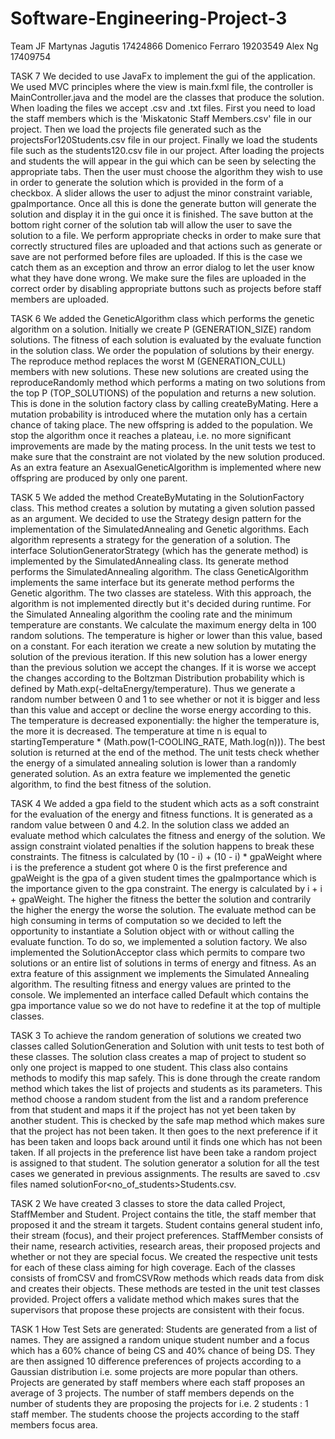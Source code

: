 # Software-Engineering-Project-3
Team JF
Martynas Jagutis 17424866
Domenico Ferraro 19203549
Alex Ng 17409754

TASK 7
We decided to use JavaFx to implement the gui of the application. We used MVC principles where the view is main.fxml file,
the controller is MainController.java and the model are the classes that produce the solution. When loading the files we 
accept .csv and .txt files. First you need to load the staff members which is the 'Miskatonic Staff Members.csv' file in 
our project. Then we load the projects file generated such as the projectsFor120Students.csv file in our project. Finally
we load the students file such as the students120.csv file in our project. After loading the projects and students the
will appear in the gui which can be seen by selecting the appropriate tabs. Then the user must choose the algorithm they
wish to use in order to generate the solution which is provided in the form of a checkbox. A slider allows the user to 
adjust the minor constraint variable, gpaImportance. Once all this is done the generate button will generate the solution
and display it in the gui once it is finished. The save button at the bottom right corner of the solution tab will allow 
the user to save the solution to a file. We perform appropriate checks in order to make sure that correctly structured files
are uploaded and that actions such as generate or save are not performed before files are uploaded. If this is the case
we catch them as an exception and throw an error dialog to let the user know what they have done wrong. We make sure the
files are uploaded in the correct order by disabling appropriate buttons such as projects before staff members are uploaded.


TASK 6
We added the GeneticAlgorithm class which performs the genetic algorithm on a solution. Initially we create P (GENERATION_SIZE) 
random solutions. The fitness of each solution is evaluated by the evaluate function in the solution class. We order the population
of solutions by their energy. The reproduce method replaces the worst M (GENERATION_CULL) members with new solutions. These new solutions are created using the reproduceRandomly method which performs a mating on two solutions from the top P (TOP_SOLUTIONS) of the population and returns a new solution. This is done in the solution factory class by calling createByMating. 
Here a mutation probability is introduced where the mutation only has a certain chance of taking place.
The new offspring is added to the population. We stop the algorithm once it reaches a plateau, i.e. no more significant improvements 
are made by the mating process. In the unit tests we test to make sure that the constraint are not violated by the new solution produced.
As an extra feature an AsexualGeneticAlgorithm is implemented where new offspring are produced by only one parent.

TASK 5
We added the method CreateByMutating in the SolutionFactory class. This method creates a solution by mutating a given solution
passed as an argument. We decided to use the Strategy design pattern for the implementation of the SimulatedAnnealing and 
Genetic algorithms. Each algorithm represents a strategy for the generation of a solution. The interface SolutionGeneratorStrategy
(which has the generate method) is implemented by the SimulatedAnnealing class. Its generate method performs the SimulatedAnnealing
algorithm. The class GeneticAlgorithm implements the same interface but its generate method performs the Genetic algorithm.
The two classes are stateless. With this approach, the algorithm is not implemented directly but it's decided during runtime.
For the Simulated Annealing algorithm the cooling rate and the minimum temperature are constants. We calculate the maximum
energy delta in 100 random solutions. The temperature is higher or lower than this value, based on a constant.
For each iteration we create a new solution by mutating the solution of the previous iteration. If this new solution
has a lower energy than the previous solution we accept the changes. If it is worse we accept the changes according to 
the Boltzman Distribution probability which is defined by Math.exp(-deltaEnergy/temperature). Thus we generate a random number
between 0 and 1 to see whether or not it is bigger and less than this value and accept or decline the worse energy according to this.
The temperature is decreased exponentially: the higher the temperature is, the more it is decreased. The temperature at time n
is equal to startingTemperature * (Math.pow(1-COOLING_RATE, Math.log(n))). The best solution is returned at the end of the method.
The unit tests check whether the energy of a simulated annealing solution is lower than a randomly generated solution.
As an extra feature we implemented the genetic algorithm, to find the best fitness of the solution.

TASK 4
We added a gpa field to the student which acts as a soft constraint for the evaluation of the energy and fitness functions. It is
generated as a random value between 0 and 4.2. In the solution class we added an evaluate method which calculates the
fitness and energy of the solution. We assign constraint violated penalties if the solution happens to break these constraints.
The fitness is calculated by (10 - i) + (10 - i) * gpaWeight where i is the preference a student got where 0 is the first preference 
and gpaWeight is the gpa of a given student times the gpaImportance which is the importance given to the gpa constraint. The energy
is calculated by i + i + gpaWeight. The higher the fitness the better the solution and contrarily the higher the energy the worse the solution.
The evaluate method can be high consuming in terms of computation so we decided to left the opportunity to instantiate a Solution object
with or without calling the evaluate function. To do so, we implemented a solution factory. We also implemented the SolutionAcceptor class
which permits to compare two solutions or an entire list of solutions in terms of energy and fitness. 
As an extra feature of this assignment we implements the Simulated Annealing algorithm. The resulting fitness and energy 
values are printed to the console. We implemented an interface called Default which contains the gpa importance value 
so we do not have to redefine it at the top of multiple classes.

TASK 3
To achieve the random generation of solutions we created two classes called SolutionGeneration and Solution with unit tests
to test both of these classes. The solution class creates a map of project to student so only one project is mapped to one 
student. This class also contains methods to modify this map safely. This is done through the create random method which takes the list of projects and students as its parameters.
This method choose a random student from the list and a random preference from that student and maps it if the project
has not yet been taken by another student. This is checked by the safe map method which makes sure that the project 
has not been taken. It then goes to the next preference if it has been taken and loops back around until it finds one
which has not been taken. If all projects in the preference list have been take a random project is assigned to that student.
The solution generator a solution for all the test cases we generated in previous assignments. The results are saved to .csv files named solutionFor<no_of_students>Students.csv. 

TASK 2
We have created 3 classes to store the data called Project, StaffMember and Student. Project contains the title,
the staff member that proposed it and the stream it targets. Student contains general student info, their stream (focus),
and their project preferences. StaffMember consists of their name, research activities, research areas, their proposed projects
and whether or not they are special focus. We created the respective unit tests for each of these class aiming for high 
coverage. Each of the classes consists of fromCSV and fromCSVRow methods which reads data from disk and creates their objects.
These methods are tested in the unit test classes provided. Project offers a validate method which makes sures that the supervisors
that propose these projects are consistent with their focus.


TASK 1
How Test Sets are generated:
Students are generated from a list of names. They are assigned a random unique student number and a focus which has 
a 60% chance of being CS and 40% chance of being DS. They are then assigned 10 difference preferences of projects
according to a Gaussian distribution i.e. some projects are more popular than others.
Projects are generated by staff members where each staff proposes an average of 3 projects. The number of staff members
depends on the number of students they are proposing the projects for i.e. 2 students : 1 staff member. The students choose
the projects according to the staff members focus area. 
